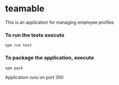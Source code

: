 # teamable
This is an application for managing employee profiles

### To run the tests execute

    npm run test

### To package the application, execute

    npm pack


Application runs on port 300
